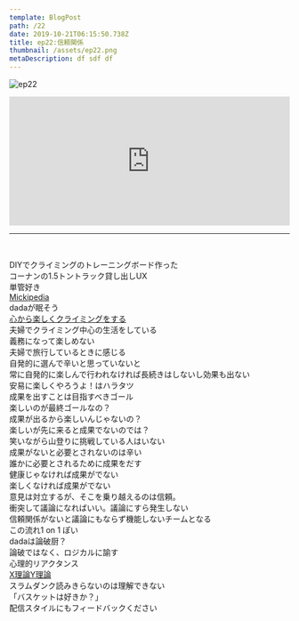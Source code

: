 ```yaml
---  
template: BlogPost  
path: /22
date: 2019-10-21T06:15:50.738Z  
title: ep22:信頼関係
thumbnail: /assets/ep22.png
metaDescription: df sdf df  
---  
```

![ep22](/assets/ep22.png)  
<iframe src="https://open.spotify.com/embed/episode/35XRTgwOk4Urxv5xIfEkif" width="100%" height="232" frameBorder="0" allowfullscreen="" allow="autoplay; clipboard-write; encrypted-media; fullscreen; picture-in-picture"></iframe>

***


</br>
<p>DIYでクライミングのトレーニングボード作った<br>コーナンの1.5トントラック貸し出しUX<br>単管好き<br><a rel="noreferrer noopener" aria-label=" Mickipedia (新しいタブで開く)" href="https://micki-pedia.com/" target="_blank">Mickipedia</a><br>dadaが眠そう<br><a rel="noreferrer noopener" aria-label=" 心から楽しくクライミングをする (新しいタブで開く)" href="https://micki-pedia.com/sincerely-enjoy-climbing.html" target="_blank">心から楽しくクライミングをする</a><br>夫婦でクライミング中心の生活をしている<br>義務になって楽しめない<br>夫婦で旅行しているときに感じる<br>自発的に選んで辛いと思っていないと<br>常に自発的に楽しんで行われなければ長続きはしないし効果も出ない<br>安易に楽しくやろうよ！はハラタツ<br>成果を出すことは目指すべきゴール<br>楽しいのが最終ゴールなの？<br>成果が出るから楽しいんじゃないの？<br>楽しいが先に来ると成果でないのでは？<br>笑いながら山登りに挑戦している人はいない<br>成果がないと必要とされないのは辛い<br>誰かに必要とされるために成果をだす<br>健康じゃなければ成果がでない<br>楽しくなければ成果がでない<br>意見は対立するが、そこを乗り越えるのは信頼。<br>衝突して議論になればいい。議論にすら発生しない<br>信頼関係がないと議論にもならず機能しないチームとなる<br>この流れ1 on 1 ぽい<br>dadaは論破厨？<br>論破ではなく、ロジカルに諭す<br>心理的リアクタンス<br><a href="https://ja.wikipedia.org/wiki/XY%E7%90%86%E8%AB%96" target="_blank" rel="noreferrer noopener" aria-label="X理論Y理論 (新しいタブで開く)">X理論Y理論</a><br>スラムダンク読みきらないのは理解できない<br>「バスケットは好きか？」<br>配信スタイルにもフィードバックください</p>
